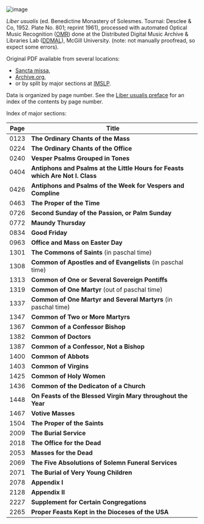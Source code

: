 
![image](https://github.com/craigsapp/website-polish-scores/assets/3487289/23504cc9-5501-42e9-9935-98e73054d6da)

*Liber usualis* (ed. Benedictine Monastery of Solesmes. Tournai:
Desclee & Co, 1952. Plate No. 801; reprint 1961), processed with
automated Optical Music Recognition ([OMR](http://en.wikipedia.org/wiki/Music_OCR)) 
done at the Distributed Digital Music Archive & Libraries 
Lab ([DDMAL](https://ddmal.music.mcgill.ca)), 
McGill University.  (note: not manually proofread, so expect some errors).

Original PDF available from several locations:
* [Sancta missa](https://www.sanctamissa.org/ligurgical-books),
* [Archive.org](http://archive.org/details/TheLiberUsualis1961), 
* or by split by major sections at [IMSLP](https://imslp.org/wiki/Liber_Usualis_(Gregorian_Chant)).

Data is organized by page number.  See the [Liber usualis preface](liber-usualis-1961-preface.pdf) for an index of the contents by page number.

Index of major sections:

| Page | Title |
| ---- | ----- |
| 0123 | **The Ordinary Chants of the Mass** | 
| 0224 | **The Ordinary Chants of the Office** |
| 0240 | **Vesper Psalms Grouped in Tones** |
| 0404 | **Antiphons and Psalms at the Little Hours for Feasts which Are Not I. Class** |
| 0426 | **Antiphons and Psalms of the Week for Vespers and Compline** |
| 0463 | **The Proper of the Time** |
| 0726 | **Second Sunday of the Passion, or Palm Sunday** |
| 0772 | **Maundy Thursday** |
| 0834 | **Good Friday** |
| 0963 | **Office and Mass on Easter Day** |
| 1301 | **The Commons of Saints** (in paschal time) |
| 1308 | **Common of Apostles and of Evangelists** (in paschal time) |
| 1313 | **Common of One or Several Sovereign Pontiffs** |
| 1319 | **Common of One Martyr** (out of paschal time) |
| 1337 | **Common of One Martyr and Several Martyrs** (in paschal time) |
| 1347 | **Common of Two or More Martyrs** |
| 1367 | **Common of a Confessor Bishop** |
| 1382 | **Common of Doctors** |
| 1387 | **Common of a Confessor, Not a Bishop** |
| 1400 | **Common of Abbots** |
| 1403 | **Common of Virgins** |
| 1425 | **Common of Holy Women** |
| 1436 | **Common of the Dedicaton of a Church** |
| 1448 | **On Feasts of the Blessed Virgin Mary throughout the Year** |
| 1467 | **Votive Masses** |
| 1504 | **The Proper of the Saints** |
| 2009 | **The Burial Service** |
| 2018 | **The Office for the Dead** |
| 2053 | **Masses for the Dead** |
| 2069 | **The Five Absolutions of Solemn Funeral Services** |
| 2071 | **The Burial of Very Young Children** |
| 2078 | **Appendix I** |
| 2128 | **Appendix II** |
| 2227 | **Supplement for Certain Congregations** |
| 2265 | **Proper Feasts Kept in the Dioceses of the USA** |



